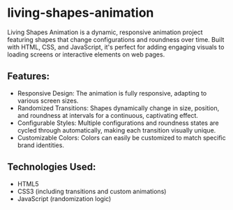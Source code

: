 # living-shapes-animation
Living Shapes Animation is a dynamic, responsive animation project featuring shapes that change configurations and roundness over time. Built with HTML, CSS, and JavaScript, it's perfect for adding engaging visuals to loading screens or interactive elements on web pages.

## Features:
- Responsive Design: The animation is fully responsive, adapting to various screen sizes.
- Randomized Transitions: Shapes dynamically change in size, position, and roundness at intervals for a continuous, captivating effect.
- Configurable Styles: Multiple configurations and roundness states are cycled through automatically, making each transition visually unique.
- Customizable Colors: Colors can easily be customized to match specific brand identities.

## Technologies Used:
- HTML5
- CSS3 (including transitions and custom animations)
- JavaScript (randomization logic)
